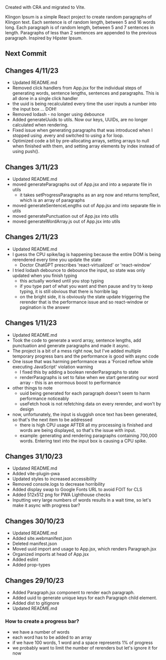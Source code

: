 Created with CRA and migrated to Vite.

Klingon Ipsum is a simple React project to create random paragraphs of Klingon text. Each sentence is of random length, between 5 and 16 words long. Each paragraph is of random length, between 5 and 7 sentences in length. Paragraphs of less than 2 sentences are appended to the previous paragraph. Inspired by Hipster Ipsum.

## Next Commit

## Changes 4/11/23

- Updated README.md
- Removed click handlers from App.jsx for the individual steps of generating words, sentence lengths, sentences and paragraphs. This is all done in a single click handler
- the uuid is being recalculated every time the user inputs a number into the input box ... DOH!
- Removed lodash - no longer using debounce
- Added generateUuids to utils. Now our keys, UUIDs, are no longer calculated when rendering.
- Fixed issue when generating paragraphs that was introduced when I stopped using .every and switched to using a for loop.
- Optimized code a bit by pre-allocating arrays, setting arrays to null when finished with them, and setting array elements by index instead of using push().

## Changes 3/11/23

- Updated README.md
- moved generateParagraphs out of App.jsx and into a separate file in utils
  - it takes setProgressParagraphs as an arg now and returns tempText, which is an array of paragraphs
- moved generateSentenceLengths out of App.jsx and into separate file in utils
- moved generatePunctuation out of App.jsx into utils
- moved generateWordArray.js out of App.jsx into utils

## Changes 2/11/23

- Updated README.md
- I guess the CPU spike/lag is happening because the entire DOM is being rerendered every time you update the state
  - Doctor ChatGPT prescribes 'react-virtualized' or 'react-window'
- I tried lodash debounce to debounce the input, so state was only updated when you finish typing
  - this actually worked until you stop typing
  - if you type part of what you want and then pause and try to keep typing, it is still obvious that there is horrible lag
  - on the bright side, it is obviously the state update triggering the rerender that is the performance issue and so react-window or pagination is the answer

## Changes 1/11/23

- Updated README.md
- Took the code to generate a word array, sentence lengths, add punctuation and generate paragraphs and made it async.
- The project is a bit of a mess right now, but I've added multiple temporary progress bars and the performance is good with async code
- One issue that was harming performance was a 'Forced reflow while executing JavaScript' violation warning
  - I fixed this by adding a boolean renderParagraphs to state
  - renderParagraphs is set to false when we start generating our word array - this is an enormous boost to performance
- other things to note
  - uuid being generated for each paragraph doesn't seem to harm performance noticeably
  - useFetch hook is not refetching data on every rerender, and won't by design
- now, unfortunately, the input is sluggish once text has been generated, so that's the next item to be addressed
  - there is high CPU usage AFTER all my processing is finished and words are being displayed, so that's the issue with input.
  - example: generating and rendering paragraphs containing 700,000 words. Entering text into the input box is causing a CPU spike.

## Changes 31/10/23

- Updated README.md
- Added vite-plugin-pwa
- Updated styles to increased accessibility
- Removed console.logs to decrease horribility
- Added display swap to Google Fonts URL to avoid FOIT for CLS
- Added 512x512 png for PWA Lighthouse checks
- Inputting very large numbers of words results in a wait time, so let's make it async with progress bar?

## Changes 30/10/23

- Updated README.md
- Added site.webmanifest.json
- Deleted manifest.json
- Moved uuid import and usage to App.jsx, which renders Paragraph.jsx
- Organized imports at head of App.jsx
- Added eslint
- Added prop-types

## Changes 29/10/23

- Added Paragraph.jsx component to render each paragraph.
- Added uuid to generate unique keys for each Paragraph child element.
- Added dist to gitignore
- Updated README.md

### How to create a progress bar?

- we have a number of words
- each word has to be added to an array
- if we have 100 words, 1 word and a space represents 1% of progress
- we probably want to limit the number of rerenders but let's ignore it for now
